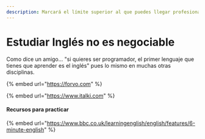 ```yaml
---
description: Marcará el límite superior al que puedes llegar profesionalmente
---
```


# Estudiar Inglés no es negociable

Como dice un amigo… "si quieres ser programador, el primer lenguaje que tienes que aprender es el inglés" pues lo mismo en muchas otras disciplinas.

{% embed url="https://forvo.com" %}

{% embed url="https://www.italki.com" %}

#### Recursos para practicar

{% embed url="https://www.bbc.co.uk/learningenglish/english/features/6-minute-english" %}

